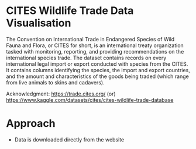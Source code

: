 # CITES Wildlife Trade Data Visualisation

The Convention on International Trade in Endangered Species of Wild Fauna and Flora, or CITES for short, is an international treaty organization tasked with monitoring, reporting, and providing recommendations on the international species trade.
The dataset contains records on every international legal import or export conducted with species from the CITES. 
It contains columns identifying the species, the import and export countries, and the amount and characteristics of the goods being traded (which range from live animals to skins and cadavers).

Acknowledgment: https://trade.cites.org/ (or)
https://www.kaggle.com/datasets/cites/cites-wildlife-trade-database

# Approach

  - Data is downloaded directly from the website 

